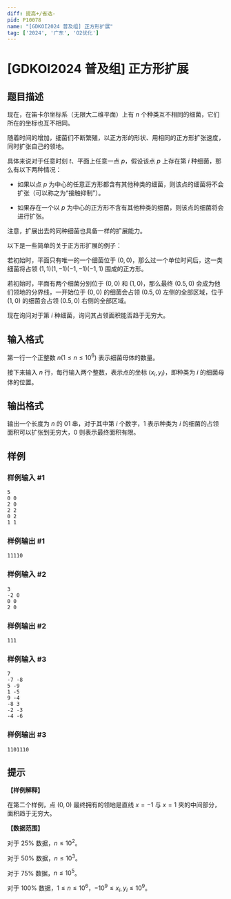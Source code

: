 ```yaml
---
diff: 提高+/省选-
pid: P10078
name: "[GDKOI2024 普及组] 正方形扩展"
tag: ['2024', '广东', 'O2优化']
---
```

# [GDKOI2024 普及组] 正方形扩展
## 题目描述

现在，在笛卡尔坐标系（无限大二维平面）上有 $n$ 个种类互不相同的细菌，它们所在的坐标也互不相同。

随着时间的增加，细菌们不断繁殖，以正方形的形状、用相同的正方形扩张速度，同时扩张自己的领地。

具体来说对于任意时刻 $t$、平面上任意一点 $p$，假设该点 $p$ 上存在第 $i$ 种细菌，那么有以下两种情况：

- 如果以点 $p$ 为中心的任意正方形都含有其他种类的细菌，则该点的细菌将不会扩张（可以称之为“接触抑制”）。

- 如果存在一个以 $p$ 为中心的正方形不含有其他种类的细菌，则该点的细菌将会进行扩张。

注意，扩展出去的同种细菌也具备一样的扩展能力。

以下是一些简单的关于正方形扩展的例子：

若初始时，平面只有唯一的一个细菌位于 $(0, 0)$，那么过一个单位时间后，这一类细菌将占领 $(1, 1) (1, -1) (-1, -1) (-1, 1)$ 围成的正方形。

若初始时，平面有两个细菌分别位于 $(0, 0)$ 和 $(1, 0)$，那么最终 $(0.5, 0)$ 会成为他们领地的分界线，一开始位于 $(0, 0)$ 的细菌会占领 $(0.5, 0)$ 左侧的全部区域，位于 $(1, 0)$ 的细菌会占领 $(0.5, 0)$ 右侧的全部区域。

现在询问对于第 $i$ 种细菌，询问其占领面积能否趋于无穷大。
## 输入格式

第一行一个正整数 $n(1 \leq n \leq 10^6)$ 表示细菌母体的数量。

接下来输入 $n$ 行，每行输入两个整数，表示点的坐标 $(x_i, y_i)$，即种类为 $i$ 的细菌母体的位置。
## 输出格式

输出一个长度为 $n$ 的 $01$ 串，对于其中第 $i$ 个数字，$1$ 表示种类为 $i$ 的细菌的占领面积可以扩张到无穷大，$0$ 则表示最终面积有限。
## 样例

### 样例输入 #1
```
5
0 0
2 0
2 2
0 2
1 1
```
### 样例输出 #1
```
11110
```
### 样例输入 #2
```
3
-2 0
0 0
2 0
```
### 样例输出 #2
```
111
```
### 样例输入 #3
```
7
-7 -8
5 -9
1 -5
9 -4
-8 3
-2 -3
-4 -6
```
### 样例输出 #3
```
1101110
```
## 提示

**【样例解释】**

在第二个样例，点 $(0, 0)$ 最终拥有的领地是直线 $x = -1$ 与 $x = 1$ 夹的中间部分，面积趋于无穷大。

**【数据范围】**

对于 $25\%$ 数据，$n \leq 10^2$。

对于 $50\%$ 数据，$n \leq 10^3$。

对于 $75\%$ 数据，$n \leq 10^5$。

对于 $100\%$ 数据，$1\leq n \leq 10^6$，$-10^9 \leq x_i, y_i \leq 10^9$。
